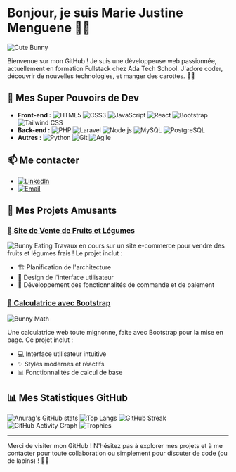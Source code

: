 # Bonjour, je suis Marie Justine Menguene 👋🐇

![Cute Bunny]()

Bienvenue sur mon GitHub ! Je suis une développeuse web passionnée, actuellement en formation Fullstack chez Ada Tech School. J'adore coder, découvrir de nouvelles technologies, et manger des carottes. 🥕🐰

## 🔧 Mes Super Pouvoirs de Dev
- **Front-end :** ![HTML5](https://img.shields.io/badge/HTML5-E34F26?style=flat&logo=html5&logoColor=white) ![CSS3](https://img.shields.io/badge/CSS3-1572B6?style=flat&logo=css3&logoColor=white) ![JavaScript](https://img.shields.io/badge/JavaScript-F7DF1E?style=flat&logo=javascript&logoColor=black) ![React](https://img.shields.io/badge/React-61DAFB?style=flat&logo=react&logoColor=black) ![Bootstrap](https://img.shields.io/badge/Bootstrap-7952B3?style=flat&logo=bootstrap&logoColor=white) ![Tailwind CSS](https://img.shields.io/badge/Tailwind_CSS-38B2AC?style=flat&logo=tailwind-css&logoColor=white)
- **Back-end :** ![PHP](https://img.shields.io/badge/PHP-777BB4?style=flat&logo=php&logoColor=white) ![Laravel](https://img.shields.io/badge/Laravel-FF2D20?style=flat&logo=laravel&logoColor=white) ![Node.js](https://img.shields.io/badge/Node.js-339933?style=flat&logo=node.js&logoColor=white) ![MySQL](https://img.shields.io/badge/MySQL-4479A1?style=flat&logo=mysql&logoColor=white) ![PostgreSQL](https://img.shields.io/badge/PostgreSQL-4169E1?style=flat&logo=postgresql&logoColor=white)
- **Autres :** ![Python](https://img.shields.io/badge/Python-3776AB?style=flat&logo=python&logoColor=white) ![Git](https://img.shields.io/badge/Git-F05032?style=flat&logo=git&logoColor=white) ![Agile](https://img.shields.io/badge/Agile-FFC107?style=flat&logo=agile&logoColor=black)

## 📫 Me contacter
- [![LinkedIn](https://img.shields.io/badge/LinkedIn-0A66C2?style=flat&logo=linkedin&logoColor=white)](https://www.linkedin.com/in/marie-justine-menguene-681b45282)
- [![Email](https://img.shields.io/badge/Email-D14836?style=flat&logo=gmail&logoColor=white)](mailto:mariejuliemeng@yahoo.fr)

## 🚀 Mes Projets Amusants
### [🌿 Site de Vente de Fruits et Légumes](https://github.com/Marie86-alt/persositedevente)
![Bunny Eating](https://tenor.com/RIiJ.gif)
Travaux en cours sur un site e-commerce pour vendre des fruits et légumes frais ! Le projet inclut :
- 🏗️ Planification de l'architecture
- 🎨 Design de l'interface utilisateur
- 🛒 Développement des fonctionnalités de commande et de paiement

### [🧮 Calculatrice avec Bootstrap](https://github.com/Marie86-alt/perso-calculette)
![Bunny Math](https://media.giphy.com/media/xT0GqFUmNknIkOfs8U/giphy.gif)

Une calculatrice web toute mignonne, faite avec Bootstrap pour la mise en page. Ce projet inclut :
- 💻 Interface utilisateur intuitive
- ✨ Styles modernes et réactifs
- 📊 Fonctionnalités de calcul de base


## 📊 Mes Statistiques GitHub

![Anurag's GitHub stats](https://github-readme-stats.vercel.app/api?username=Marie86-alt&show_icons=true&theme=radical)
![Top Langs](https://github-readme-stats.vercel.app/api/top-langs/?username=Marie86-alt&layout=compact&theme=radical)
![GitHub Streak](https://github-readme-streak-stats.herokuapp.com/?user=Marie86-alt&theme=radical)
![GitHub Activity Graph](https://activity-graph.herokuapp.com/graph?username=Marie86-alt&theme=redical)
![Trophies](https://github-profile-trophy.vercel.app/?username=Marie86-alt&theme=radical)


---

Merci de visiter mon GitHub ! N'hésitez pas à explorer mes projets et à me contacter pour toute collaboration ou simplement pour discuter de code (ou de lapins) ! 🐇✨


